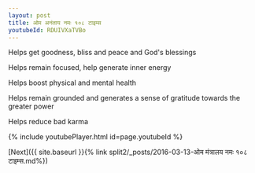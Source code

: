 ```yaml
---
layout: post
title: ओम अनंताय नमः १०८ टाइम्स
youtubeId: RDUIVXaTVBo
---
```

 
 
Helps get goodness, bliss and peace and God's blessings
 
Helps remain focused, help generate inner energy 
 
Helps boost physical and mental health 
 
Helps remain grounded and generates a sense of gratitude towards the greater power 
 
Helps reduce bad karma
 
 
 
 


{% include youtubePlayer.html id=page.youtubeId %}
 
[Next]({{ site.baseurl }}{% link  split2/_posts/2016-03-13-ओम मंत्रालय नमः १०८ टाइम्स.md%})
 
